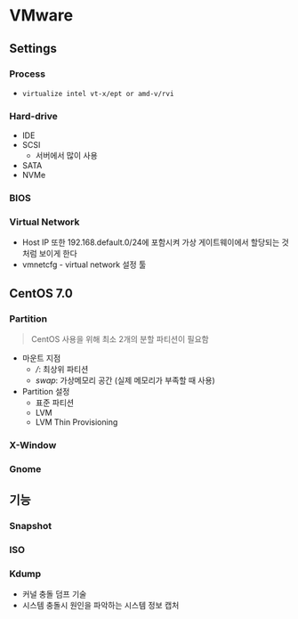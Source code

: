# VMware

## Settings

### Process
* `virtualize intel vt-x/ept or amd-v/rvi`

### Hard-drive
* IDE
* SCSI
  * 서버에서 많이 사용
* SATA
* NVMe

### BIOS

### Virtual Network
* Host IP 또한 192.168.default.0/24에 포함시켜 가상 게이트웨이에서 할당되는 것처럼 보이게 한다
* vmnetcfg - virtual network 설정 툴

## CentOS 7.0

### Partition
> CentOS 사용을 위해 최소 2개의 분할 파티션이 필요함
* 마운트 지점
  * */*: 최상위 파티션
  * *swap*: 가상메모리 공간 (실제 메모리가 부족할 때 사용)
* Partition 설정
  * 표준 파티션
  * LVM
  * LVM Thin Provisioning

### X-Window

### Gnome



## 기능

### Snapshot

### ISO

### Kdump
* 커널 충돌 덤프 기술
* 시스템 충돌시 원인을 파악하는 시스템 정보 캡처

